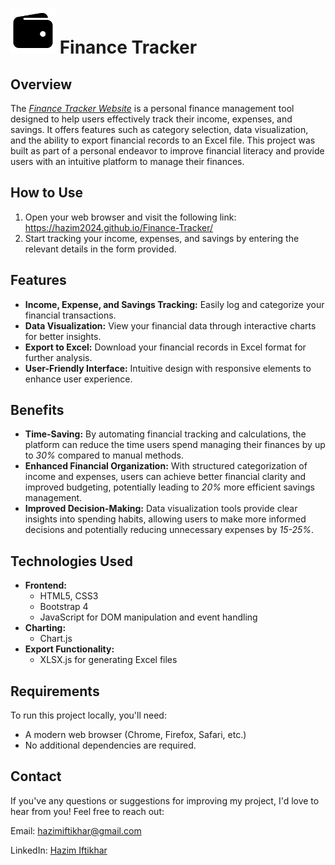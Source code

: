 # <img src="https://github.com/Hazim2024/Finance-Tracker/blob/main/wallet.svg" alt="Wallet Image" width="72"> Finance Tracker 
## Overview
The *[Finance Tracker Website](https://hazim2024.github.io/Finance-Tracker/)* is a personal finance management tool designed to help users effectively track their income, expenses, and savings. It offers features such as category selection, data visualization, and the ability to export financial records to an Excel file. This project was built as part of a personal endeavor to improve financial literacy and provide users with an intuitive platform to manage their finances.

## How to Use
1. Open your web browser and visit the following link: https://hazim2024.github.io/Finance-Tracker/
2. Start tracking your income, expenses, and savings by entering the relevant details in the form provided.

## Features
* **Income, Expense, and Savings Tracking:** Easily log and categorize your financial transactions.
* **Data Visualization:** View your financial data through interactive charts for better insights.
* **Export to Excel:** Download your financial records in Excel format for further analysis.
* **User-Friendly Interface:** Intuitive design with responsive elements to enhance user experience.

## Benefits
* **Time-Saving:** By automating financial tracking and calculations, the platform can reduce the time users spend managing their finances by up to *30%* compared to manual methods.
* **Enhanced Financial Organization:** With structured categorization of income and expenses, users can achieve better financial clarity and improved budgeting, potentially leading to *20%* more efficient savings management.
* **Improved Decision-Making:** Data visualization tools provide clear insights into spending habits, allowing users to make more informed decisions and potentially reducing unnecessary expenses by *15-25%*.

## Technologies Used
* **Frontend:**
  * HTML5, CSS3
  * Bootstrap 4
  * JavaScript for DOM manipulation and event handling
* **Charting:**
  * Chart.js
* **Export Functionality:**
  * XLSX.js for generating Excel files
  
## Requirements
To run this project locally, you'll need:
* A modern web browser (Chrome, Firefox, Safari, etc.)
* No additional dependencies are required.


## Contact
If you've any questions or suggestions for improving my project, I'd love to hear from you! Feel free to reach out:

Email: hazimiftikhar@gmail.com

LinkedIn: [Hazim Iftikhar](https://www.linkedin.com/in/hazim-iftikhar/) 
